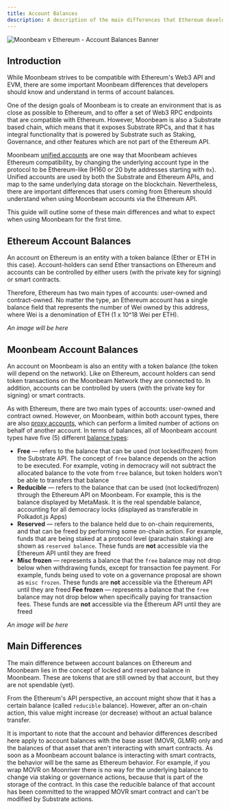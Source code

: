 ```yaml
---
title: Account Balances
description: A description of the main differences that Ethereum developers need to understand in terms of account balances on Moonbeam.
---
```


![Moonbeam v Ethereum - Account Balances Banner](/images/builders/get-started/eth-compare/balances-banner.png)

## Introduction

While Moonbeam strives to be compatible with Ethereum's Web3 API and EVM, there are some important Moonbeam differences that developers should know and understand in terms of account balances.

One of the design goals of Moonbeam is to create an environment that is as close as possible to Ethereum, and to offer a set of Web3 RPC endpoints that are compatible with Ethereum. However, Moonbeam is also a Substrate based chain, which means that it exposes Substrate RPCs, and that it has integral functionality that is powered by Substrate such as Staking, Governance, and other features which are not part of the Ethereum API.

Moonbeam [unified accounts](/learn/features/unified-accounts/) are one way that Moonbeam achieves Ethereum compatibility, by changing the underlying account type in the protocol to be Ethereum-like (H160 or 20 byte addresses starting with `0x`). Unified accounts are used by both the Substrate and Ethereum APIs, and map to the same underlying data storage on the blockchain. Nevertheless, there are important differences that users coming from Ethereum should understand when using Moonbeam accounts via the Ethereum API.

This guide will outline some of these main differences and what to expect when using Moonbeam for the first time.

## Ethereum Account Balances

An account on Ethereum is an entity with a token balance (Ether or ETH in this case). Account-holders can send Ether transactions on Ethereum and accounts can be controlled by either users (with the private key for signing) or smart contracts.

Therefore, Ethereum has two main types of accounts: user-owned and contract-owned. No matter the type, an Ethereum account has a single balance field that represents the number of Wei owned by this address, where Wei is a denomination of ETH (1 x 10^18 Wei per ETH).

_An image will be here_

## Moonbeam Account Balances

An account on Moonbeam is also an entity with a token balance (the token will depend on the network). Like on Ethereum, account holders can send token transactions on the Moonbeam Network they are connected to. In addition, accounts can be controlled by users (with the private key for signing) or smart contracts.

As with Ethereum, there are two main types of accounts: user-owned and contract owned. However, on Moonbeam, within both account types, there are also [proxy accounts](https://wiki.polkadot.network/docs/learn-proxies), which can perform a limited number of actions on behalf of another account. In terms of balances, all of Moonbeam account types have five (5) different [balance types](https://wiki.polkadot.network/docs/learn-accounts#balance-types):

 - **Free** — refers to the balance that can be used (not locked/frozen) from the Substrate API. The concept of `free` balance depends on the action to be executed. For example, voting in democracy will not subtract the allocated balance to the vote from `free` balance, but token holders won't be able to transfers that balance
 - **Reducible** — refers to the balance that can be used (not locked/frozen) through the Ethereum API on Moonbeam. For example, this is the balance displayed by MetaMask. It is the real spendable balance, accounting for all democracy locks (displayed as transferable in Polkadot.js Apps)
 - **Reserved** — refers to the balance held due to on-chain requirements, and that can be freed by performing some on-chain action. For example, funds that are being staked at a protocol level (parachain staking) are shown as `reserved balance`. These funds are **not** accessible via the Ethereum API until they are freed
 - **Misc frozen** — represents a balance that the `free` balance may not drop below when withdrawing funds, except for transaction fee payment. For example, funds being used to vote on a governance proposal are shown as `misc frozen`. These funds are **not** accessible via the Ethereum API until they are freed
  **Fee frozen** — represents a balance that the `free` balance may not drop below when specifically paying for transaction fees. These funds are **not** accessible via the Ethereum API until they are freed

_An image will be here_

## Main Differences

The main difference between account balances on Ethereum and Moonbeam lies in the concept of locked and reserved balance in Moonbeam. These are tokens that are still owned by that account, but they are not spendable (yet).

From the Ethereum's API perspective, an account might show that it has a certain balance (called `reducible` balance). However, after an on-chain action, this value might increase (or decrease) without an actual balance transfer.

It is important to note that the account and behavior differences described here apply to account balances with the base asset (MOVR, GLMR) only and the balances of that asset that aren't interacting with smart contracts. As soon as a Moonbeam account balance is interacting with smart contracts, the behavior will be the same as Ethereum behavior. For example, if you wrap MOVR on Moonriver there is no way for the underlying balance to change via staking or governance actions, because that is part of the storage of the contract. In this case the reducible balance of that account has been committed to the wrapped MOVR smart contract and can't be modified by Substrate actions.